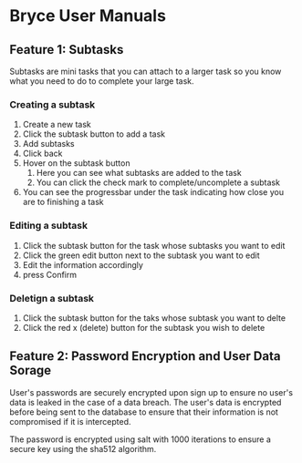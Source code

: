 # Bryce User Manuals

## Feature 1: Subtasks

Subtasks are mini tasks that you can attach to a larger task so you know what you need to do to complete your large task.

### Creating a subtask

1. Create a new task
2. Click the subtask button to add a task
3. Add subtasks
4. Click back
5. Hover on the subtask button
   1. Here you can see what subtasks are added to the task
   2. You can click the check mark to complete/uncomplete a subtask
6. You can see the progressbar under  the task indicating how close you are to finishing a task

### Editing a subtask

1. Click the subtask button for the task whose subtasks you want to edit
2. Click the green edit button next to the subtask you want to edit
3. Edit the information accordingly
4. press Confirm

### Deletign a subtask

1. Click the subtask button for the taks whose subtask you want to delte
2. Click the red x (delete) button for the subtask you wish to delete

## Feature 2: Password Encryption and User Data Sorage

User's passwords are securely encrypted upon sign up to ensure no user's data is leaked in the case of a data breach. The user's data is encrypted before being sent to the database to ensure that their information is not compromised if it is intercepted.

The password is encrypted using salt with 1000 iterations to ensure a secure key using the sha512 algorithm.
